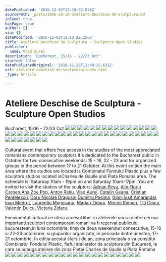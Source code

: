 ```yaml
---
datePublished: '2016-12-03T12:10:32.078Z'
sourcePath: _posts/2016-10-16-ateliere-deschise-de-sculptura.md
inFeed: true
hasPage: true
author: []
via: {}
dateModified: '2016-12-03T12:10:22.256Z'
title: Ateliere Deschise de Sculptura - Sculpture Open Studios
publisher:
  name: Vlad Aurel
description: 'Bucharest, 15/16 - 22/23 Oct'
starred: false
datePublishedOriginal: '2016-11-23T11:40:26.631Z'
url: ateliere-deschise-de-sculptura/index.html
_type: Article

---
```

# Ateliere Deschise de Sculptura - Sculpture Open Studios

Bucharest, 15/16 - 22/23 Oct
![](https://s3-us-west-2.amazonaws.com/the-grid-img/p/c2e6561c1ff00ef402b6029e35253ae99032d4f4.jpg)
![](https://s3-us-west-2.amazonaws.com/the-grid-img/p/4826f922603b2710d8e5641c477f161c70584922.jpg)
![](https://the-grid-user-content.s3-us-west-2.amazonaws.com/ce29a51a-77b3-422e-826c-920dea530222.jpg)
![](https://the-grid-user-content.s3-us-west-2.amazonaws.com/104d9cc0-91af-437c-9922-b3d49d0ef152.jpg)
![](https://s3-us-west-2.amazonaws.com/the-grid-img/p/e5588ac447756de54b0046e375091ad28a450270.jpg)
![](https://the-grid-user-content.s3-us-west-2.amazonaws.com/76f7d3ff-9be0-4e09-aa9a-b770c7605a1a.jpg)
![](https://s3-us-west-2.amazonaws.com/the-grid-img/p/ad844693d481f864534ed634f147a7dbb00fa3b5.jpg)
![](https://the-grid-user-content.s3-us-west-2.amazonaws.com/8ee2bbeb-51fa-48b6-83fa-16f6d1d78e98.jpg)
![](https://the-grid-user-content.s3-us-west-2.amazonaws.com/671ab547-caa5-4b61-a2a7-16836e13c624.jpg)
![](https://s3-us-west-2.amazonaws.com/the-grid-img/p/8c53e3832bc0393f30ab19b91bb27dab2f246beb.jpg)
![](https://the-grid-user-content.s3-us-west-2.amazonaws.com/228ed17e-5577-4407-b0b0-decce405afcc.jpg)
![](https://s3-us-west-2.amazonaws.com/the-grid-img/p/171a3d6053f59f19b873ffb3d7d7ca5bb07d9632.jpg)
![](https://the-grid-user-content.s3-us-west-2.amazonaws.com/36c2b3db-43d5-46ae-a2bb-8146a23cfa3a.jpg)
![](https://s3-us-west-2.amazonaws.com/the-grid-img/p/cffd31ee9cd433982e5fac6b83db2b03f5d94a64.jpg)
![](https://the-grid-user-content.s3-us-west-2.amazonaws.com/b843bea1-8c90-4b77-80ea-44b0aa9ef151.jpg)
![](https://s3-us-west-2.amazonaws.com/the-grid-img/p/9862a69b866fc5383b348131644ce905e82a5422.jpg)
![](https://the-grid-user-content.s3-us-west-2.amazonaws.com/ee3c52a3-e6c8-4d33-b24b-e3b5c6eb54e8.jpg)
![](https://s3-us-west-2.amazonaws.com/the-grid-img/p/178a8043603fc403f829f6e1739013e1487fb4c1.jpg)
![](https://the-grid-user-content.s3-us-west-2.amazonaws.com/22da0d13-a5b9-45c8-a641-8e250b7bced9.jpg)
![](https://s3-us-west-2.amazonaws.com/the-grid-img/p/c486537130f8d249bb4d630dd70bb8167358e6d5.jpg)
![](https://the-grid-user-content.s3-us-west-2.amazonaws.com/0aecff55-1ac9-46ca-9c93-bba6cdd88dba.jpg)
![](https://s3-us-west-2.amazonaws.com/the-grid-img/p/855a97a377f28046abfb542ee1506efbed36fea5.jpg)
![](https://the-grid-user-content.s3-us-west-2.amazonaws.com/757afe8c-c9a3-434c-b92e-d585f740437b.jpg)
![](https://s3-us-west-2.amazonaws.com/the-grid-img/p/255d1eb5641fa7d9dd7f9b2cf254589a215bd7ab.jpg)
![](https://the-grid-user-content.s3-us-west-2.amazonaws.com/0e8e2a78-9f97-4392-beb6-01030a6a9e0c.jpg)
![](https://s3-us-west-2.amazonaws.com/the-grid-img/p/5ef9a96cbb249895276bd6b97a1b37c10de8d746.jpg)
![](https://the-grid-user-content.s3-us-west-2.amazonaws.com/1f70f4b7-f527-4657-81ca-d915ae13392a.jpg)
![](https://s3-us-west-2.amazonaws.com/the-grid-img/p/6315ba23f05b317471ec2c62751eddaa35405e6c.jpg)
![](https://the-grid-user-content.s3-us-west-2.amazonaws.com/526dd93e-74c5-4123-b208-fb50498aef74.jpg)
![](https://s3-us-west-2.amazonaws.com/the-grid-img/p/ba1ca114e6cd1a6b36c39ca8097b45008bb9e66a.jpg)
![](https://the-grid-user-content.s3-us-west-2.amazonaws.com/32ac4996-a3d3-46ed-a320-f23b2d4c44a7.jpg)
![](https://s3-us-west-2.amazonaws.com/the-grid-img/p/c6c3fc451f072f4d92e0b7fc6c0921cff6e3e0cc.jpg)
![](https://the-grid-user-content.s3-us-west-2.amazonaws.com/d5f224b8-e498-4368-9e29-1a38bb74e8cb.jpg)
![](https://s3-us-west-2.amazonaws.com/the-grid-img/p/fb89b8df8c29c479e79e2438bb2df0e883ec5e4e.jpg)
![](https://the-grid-user-content.s3-us-west-2.amazonaws.com/3bd56302-170f-4811-9284-1c6d84a714a9.jpg)
![](https://s3-us-west-2.amazonaws.com/the-grid-img/p/35b39d1c6de39664c40519a52439905b4b642757.jpg)
![](https://the-grid-user-content.s3-us-west-2.amazonaws.com/539bdc7c-af3b-49f4-94db-daa456db0a4b.jpg)
![](https://s3-us-west-2.amazonaws.com/the-grid-img/p/a93e02b330770a7482dda1ab63c24c5d68d65874.jpg)
![](https://s3-us-west-2.amazonaws.com/the-grid-img/p/65c34429576196c7f04dcfbb417d6f7e7d6f9fc1.jpg)
![](https://the-grid-user-content.s3-us-west-2.amazonaws.com/260f451f-e0cf-4981-ac7c-976f182abe5c.jpg)
![](https://s3-us-west-2.amazonaws.com/the-grid-img/p/b0b6ec583ca0925183452f9af68b6fb437d59c52.jpg)
![](https://the-grid-user-content.s3-us-west-2.amazonaws.com/7aaebdaa-1276-4679-84ce-02498f89c11f.jpg)
![](https://s3-us-west-2.amazonaws.com/the-grid-img/p/acde5f31a3428097eed6659bcbed08fb8dfcd9e9.jpg)
![](https://the-grid-user-content.s3-us-west-2.amazonaws.com/59c8dd5e-0cde-455d-997f-9d2d80ad651e.jpg)
![](https://s3-us-west-2.amazonaws.com/the-grid-img/p/33ed603a1a582e2bbeb053c747f62027f355faea.jpg)
![](https://s3-us-west-2.amazonaws.com/the-grid-img/p/dc1a487467932d8a585ee4cad62d554a7770d3c9.jpg)
![](https://the-grid-user-content.s3-us-west-2.amazonaws.com/a5f74cac-094d-494d-8f5f-b60d7895d354.jpg)

Cultural event that offers free access in the studios of the most appreciated romanians contemporary sculptors it's dedicated to the Bucharest public in October for two consecutive weekends: 15 - 16, 22 - 23 and for organized groups in the period between 17 to 21 October. At this event edition the main area where the studios are located is Combinatul Fondului Plastic plus a few sculptors studios located in ​​Charles de Gaulle and Piata Romana area. The schedule is: Saturday 10am - 19pm on and Saturday 10am-17pm. You are invited to visit the studios of the sculptors: [Adrian Pirvu][0], [Alin Florin Carpen][1],[Ana Zoe Pop][2], [Anton Ratiu][3], [Vlad Aurel][4], [Catalin Geana][5], [Cristian Pentelescu][6], [Doru Nicolae Dragusin][7],[Dumitru Pasima][8], [Giani Iosif Amarandei][9], [Ioan Medrut][10], [Laurentiu Mogosanu][11], [Marian Zidaru][12], [Mircea Roman][13], [Titi Ceara][14], [Valentin Duicu][15], [Victoria Zidaru][16].

Evenimentul cultural ce ofera accesul liber in atelierele unora dintre cei mai importanti sculptori contemporani romani va fi rezervat publicului bucurestean,in luna octombrie, timp de doua weekenduri consecutive, 15-16 si 22-23 octombrie, si grupurilor organizate, in perioada dintre acestea, 17-21 octombrie. In editia acestui sfarsit de an, zona principala o va constitui Combinatul Fondului Plastic, fieful atelierelor de sculptura din Bucuresti, la care se adauga ateliere din zona Pietei Charles de Gaulle si Piata Romana.
![](https://s3-us-west-2.amazonaws.com/the-grid-img/p/6b6d22bdd212692cfa117124534dccc7946e34df.jpg)
![](https://s3-us-west-2.amazonaws.com/the-grid-img/p/4ada3e936b580cc10eb4c66514efb6b7be18ee02.jpg)
![](https://s3-us-west-2.amazonaws.com/the-grid-img/p/4d71e11a3206a0a85da45a57136bc1a37e5641fd.jpg)
![](https://s3-us-west-2.amazonaws.com/the-grid-img/p/f833922d221b3c90a9454bc1912569f53d496424.jpg)
![](https://s3-us-west-2.amazonaws.com/the-grid-img/p/c1200738ee4290e3ee84b0cc0425257969e2e373.jpg)
![](https://s3-us-west-2.amazonaws.com/the-grid-img/p/c007234458cc7b02cd4c8889f7e8eb3dda8f4eb0.jpg)
![](https://the-grid-user-content.s3-us-west-2.amazonaws.com/26ada8b9-77ea-4f30-824e-fb11ad6750c0.jpg)
![](https://the-grid-user-content.s3-us-west-2.amazonaws.com/34d2a22c-087b-4cee-8325-661169ca8625.jpg)
![](https://s3-us-west-2.amazonaws.com/the-grid-img/p/c3a30d4abdf6574f15eed3f711a4d145602dff66.jpg)
![](https://s3-us-west-2.amazonaws.com/the-grid-img/p/5bc853fd23dc064dce817105f135db5a6d8f48f1.jpg)
![](https://s3-us-west-2.amazonaws.com/the-grid-img/p/f65a85fca075a1bcd738975d1aa89d16349963a3.jpg)
![](https://the-grid-user-content.s3-us-west-2.amazonaws.com/e0f04661-62f9-4a49-aace-b7d19936bc3a.jpg)
![](https://s3-us-west-2.amazonaws.com/the-grid-img/p/a0dfad55a000120c3abd1af133b83666d5e64a64.jpg)
![](https://s3-us-west-2.amazonaws.com/the-grid-img/p/5443034baf09eaedb003cc33f5c183793171e51b.jpg)
![](https://the-grid-user-content.s3-us-west-2.amazonaws.com/e29bd37b-2050-4d7e-ba84-5164e89c21d2.jpg)
![](https://s3-us-west-2.amazonaws.com/the-grid-img/p/faa7011f431b8e5f2c8927fc25958085d9bdf05e.jpg)
![](https://s3-us-west-2.amazonaws.com/the-grid-img/p/fce8b8822a745ce0403b2fb095ce5bf0b1061391.jpg)
![](https://the-grid-user-content.s3-us-west-2.amazonaws.com/d0e697b7-9d41-43b2-a516-b3bc9ebc3993.jpg)
![](https://the-grid-user-content.s3-us-west-2.amazonaws.com/511349b9-c203-4845-bda9-67ef80a6aaa4.jpg)
![](https://s3-us-west-2.amazonaws.com/the-grid-img/p/d0606b45f8520aa7df5a6117195945a4ec6605cb.jpg)
![](https://s3-us-west-2.amazonaws.com/the-grid-img/p/c49a3a478fb2d3d0883ee68a5168f1f1a570bb2d.jpg)
![](https://s3-us-west-2.amazonaws.com/the-grid-img/p/e5f46318d80b98fe10460e5f36b7c255448625b8.jpg)

[0]: http://www.ateliere.net/en/adrian-pirvu
[1]: http://www.ateliere.net/en/alin-florin-carpen
[2]: http://www.ateliere.net/en/ana-zoe-pop
[3]: http://www.ateliere.net/en/anton-ratiu
[4]: http://www.ateliere.net/en/vlad-aurel
[5]: http://www.ateliere.net/en/catalin-geana
[6]: http://www.ateliere.net/en/cristian-pentelescu
[7]: http://www.ateliere.net/en/doru-nicolae-dragusin
[8]: http://www.ateliere.net/en/dumitru-pasima
[9]: http://www.ateliere.net/en/giani-iosif-amarandei
[10]: http://www.ateliere.net/en/ioan-medrut
[11]: http://www.ateliere.net/en/laurentiu-mogosanu
[12]: http://www.ateliere.net/en/marian-zidaru
[13]: http://www.ateliere.net/en/mircea-roman
[14]: http://www.ateliere.net/en/titi-ceara
[15]: http://www.ateliere.net/en/valentin-duicu
[16]: http://www.ateliere.net/en/victoria-zidaru